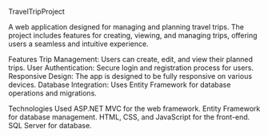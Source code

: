 TravelTripProject

A web application designed for managing and planning travel trips. The project includes features for creating, viewing, and managing trips, offering users a seamless and intuitive experience.

Features
Trip Management: Users can create, edit, and view their planned trips.
User Authentication: Secure login and registration process for users.
Responsive Design: The app is designed to be fully responsive on various devices.
Database Integration: Uses Entity Framework for database operations and migrations.

Technologies Used
ASP.NET MVC for the web framework.
Entity Framework for database management.
HTML, CSS, and JavaScript for the front-end.
SQL Server for database.
